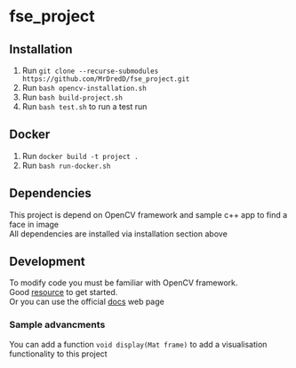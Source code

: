 # fse_project

## Installation

1. Run `git clone --recurse-submodules https://github.com/MrDredD/fse_project.git`
2. Run `bash opencv-installation.sh`
3. Run `bash build-project.sh`
4. Run `bash test.sh` to run a test run

## Docker
1. Run `docker build -t project .`
2. Run `bash run-docker.sh`


## Dependencies
This project is depend on OpenCV framework and sample c++ app to find a face in image <br>
All dependencies are installed via installation section above


## Development
To modify code you must be familiar with OpenCV framework. <br>
Good [resource](https://learnopencv.com/) to get started. <br>
Or you can use the official [docs](https://docs.opencv.org/4.x/) web page

### Sample advancments
You can add a function `void display(Mat frame)` to add a visualisation functionality to this project
